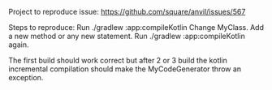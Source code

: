 Project to reproduce issue: https://github.com/square/anvil/issues/567

Steps to reproduce:
Run ./gradlew :app:compileKotlin
Change MyClass. Add a new method or any new statement.
Run ./gradlew :app:compileKotlin again.

The first build should work correct but after 2 or 3 build the kotlin incremental compilation should make the MyCodeGenerator throw an exception.
